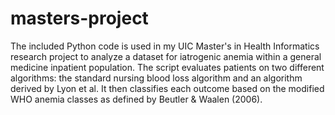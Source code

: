 # masters-project
The included Python code is used in my UIC Master's in Health Informatics research project to analyze a dataset for iatrogenic anemia within a general medicine inpatient population. The script evaluates patients on two different algorithms: the standard nursing blood loss algorithm and an algorithm derived by Lyon et al. It then classifies each outcome based on the modified WHO anemia classes as defined by Beutler & Waalen (2006). 
